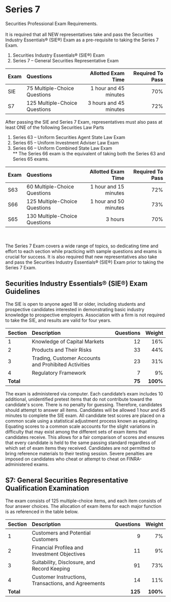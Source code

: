 # Series 7

Securities Professional Exam Requirements.</br></br>
It is required that all NEW representatives  take and pass the Securities Industry Essentials® (SIE®) Exam as a pre-requisite to taking the Series 7 Exam.

1. Securities Industry Essentials® (SIE®) Exam </br>
2. Series 7 – General Securities Representative Exam

| Exam    | Questions | Allotted Exam Time | Required To Pass |
| :-------- | :------- | -------: |-------: |
| SIE  | 75 Multiple-Choice Questions   | 1 hour and 45 minutes    | 70% |
| S7 | 125 Multiple-Choice Questions | 3 hours and 45 minutes   | 72% |

After passing the SIE and Series 7 Exam, representatives must also pass at least ONE of the following Securities Law Parts

1. Series 63 – Uniform Securities Agent State Law Exam 
2. Series 65 – Uniform Investment Adviser Law Exam
3. Series 66 – Uniform Combined State Law Exam</br>
** The Series 66 exam is the equivalent of taking both the Series 63 and Series 65 exams.
   
| Exam    | Questions | Allotted Exam Time | Required To Pass |
| :-------- | :------- | -------: |-------: |
| S63    | 60 Multiple-Choice Questions    | 1 hour and 15 minutes    | 72% |
| S66    | 125 Multiple-Choice Questions   | 1 hour and 50 minutes    | 73% |
| S65    | 130 Multiple-Choice Questions    | 3 hours   | 70% |


</br></br>
The Series 7 Exam covers a wide range of topics, so dedicating time and effort to each section while practicing with sample questions and exams is crucial for success. It is also required that new representatives also take and pass the Securities Industry Essentials® (SIE®) Exam prior to taking the Series 7 Exam.

## Securities Industry Essentials® (SIE®) Exam Guidelines

The SIE is open to anyone aged 18 or older, including students and prospective candidates interested in demonstrating basic industry knowledge to prospective employers. Association with a firm is not required to take the SIE, and results are valid for four years.

| Section   | Description | Questions | Weight |
| :-------- | :------- | -------: |-------: |
| 1  | Knowledge of Capital Markets   | 12   | 16% |
| 2 | Products and Their Risks      | 33   | 44% |
| 3    | Trading, Customer Accounts and Prohibited Activities    | 23   | 31% |
| 4    | Regulatory Framework   | 7   | 9% |
| **Total**   |  |  **75** | **100%** |

The exam is administered via computer. Each candidate’s exam includes 10 additional, unidentified pretest items that do not contribute toward the candidate's score. There is no penalty for guessing. Therefore, candidates should attempt to answer all items. Candidates will be allowed 1 hour and 45 minutes to complete the SIE exam. All candidate test scores are placed on a common scale using a statistical adjustment process known as equating. Equating scores to a common scale accounts for the slight variations in difficulty that may exist among the different sets of exam items that candidates receive. This allows for a fair comparison of scores and ensures that every candidate is held to the same passing standard regardless of which set of exam items they received. Candidates are not permitted to bring reference materials to their testing session. Severe penalties are imposed on candidates who cheat or attempt to cheat on FINRA-administered exams.


## S7: General Securities Representative Qualification Examination

The exam consists of 125 multiple-choice items, and each item consists of four answer choices. The allocation of
exam items for each major function is as referenced in the table below.

| Section    | Description | Questions | Weight |
| -------- | :------- | -------: |-------: |
| 1  | Customers and Potential Customers   | 9   | 7% |
| 2 | Financial Profilea and Investment Objectives      | 11   | 9% |
| 3    | Suitability,  Disclosure, and Record Keeping    | 91   | 73% |
| 4    | Customer Instructions, Transactions, and Agreements   | 14  | 11% |
| **Total**   |  |  **125** | **100%** |



